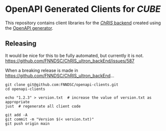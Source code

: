 # OpenAPI Generated Clients for _CUBE_

This repository contains client libraries for the [_ChRIS_ backend](https://github.com/fnndsc/ChRIS_ultron_backEnd)
created using the [OpenAPI generator](https://openapi-generator.tech/).

## Releasing

It would be nice for this to be fully automated, but currently it is not. https://github.com/FNNDSC/ChRIS_ultron_backEnd/issues/587

When a breaking release is made in https://github.com/FNNDSC/ChRIS_ultron_backEnd...

```shell
git clone git@github.com:FNNDSC/openapi-clients.git
cd openapi-clients

echo "1.2.3" > version.txt  # increase the value of version.txt as appropriate
just  # regenerate all client code

git add -A
git commit -m "Version $(< version.txt)"
git push origin main
```
